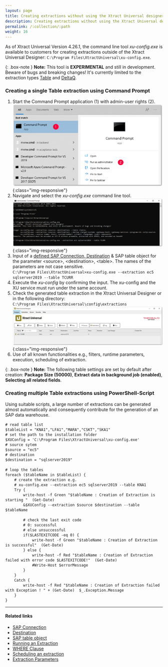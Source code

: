 ```yaml
---
layout: page
title: Creating extractions without using the Xtract Universal designer GUI
description: Creating extractions without using the Xtract Universal designer GUI
permalink: /:collection/:path
weight: 16
---
```

As of Xtract Universal Version 4.26.1, the command line tool *xu-config.exe* is available to customers for creating extractions outside of the Xtract Universal Designer: `C:\Program Files\XtractUniversal\xu-config.exe`.

{: .box-note }
**Note:** This tool is **EXPERIMENTAL** and still in development. Beware of bugs and breaking changes! It's currently limited to the extraction types [Table](https://help.theobald-software.com/en/xtract-universal/table) and [DeltaQ](https://help.theobald-software.com/en/xtract-universal/datasource-deltaq).

### Creating a single Table extraction using Command Prompt
1. Start the Command Prompt application (1) with admin-user rights (2). 
![cmd-prompt](/img/contents/cmd_prompt.png){:class="img-responsive"}
2. Navigate and select the *xu-config.exe* command line tool. 
![administrator-command-prompt-xu-config](/img/contents/administrator-command-prompt-xu-config.png){:class="img-responsive"}
3. Input of a [defined SAP Connection, Destination](https://help.theobald-software.com/en/xtract-universal/advanced-techniques/backup-and-migration#configuration-files) & SAP table object for the parameter \<source\>, \<destination\>, \<table\>. The names of the parameters are not case sensitive. <br>
`C:\Program Files\XtractUniversal>xu-config.exe --extraction ec5 sqlserver2019 --table TCURR`
4. Execute the *xu-config* by confirming the input. The xu-config and the XU service must run under the same account.
5. Check the generated table extraction in the Xtract Universal Designer or in the following directory: <br>`C:\Program Files\XtractUniversal\config\extractions`
![xu-config-xu-designer-gui](/img/contents/xu-config-xu-designer-gui.png){:class="img-responsive"} 
6. Use of all known functionalities e.g., filters, runtime parameters, execution, scheduling of extraction.

{: .box-note }
**Note:** The following table settings are set by default after creation: **Package Size (50000)**, **Extract data in background job (enabled)**, **Selecting all related fields**.

### Creating multiple Table extractions using PowerShell-Script
Using suitable scripts, a large number of extractions can be generated almost automatically and consequently contribute for the generation of an SAP data warehouse.

```shell
# read table list
$tableList = "KNA1","LFA1","MARA","CSKT","SKA1"
# set the path to the installation folder
$XUConfig = 'C:\Program Files\XtractUniversal\xu-config.exe'
# source sytem
$source = "ec5"
# destination
$destination = "sqlserver2019"

# loop the tables
foreach ($tableName in $tableList) {
    # create the extraction e.g.
    # xu-config.exe --extraction ec5 sqlserver2019 --table KNA1 
	Try {	    	        
		write-host -f Green "$tableName : Creation of Extraction is starting "  (Get-Date)            			
	    &$XUConfig --extraction $source $destination --table $tableName    
	    
	    # check the last exit code
	    # 0: successful
	    # else unsuccessful
	    if($LASTEXITCODE -eq 0) {                           
			write-host -f Green "$tableName : Creation of Extraction  is successful"  (Get-Date)            
	    } else {           
	        write-host -f Red "$tableName : Creation of Extraction failed with error code $LASTEXITCODE!"  (Get-Date)
	        #Write-Host $errorMessage
	    }                
	}
	Catch {
		write-host -f Red "$tableName : Creation of Extraction failed with Exception ! " + (Get-Date)  $_.Exception.Message
	}    	  
}
```

*****
#### Related links
 - [SAP Connection](https://help.theobald-software.com/en/xtract-universal/introduction/sap-connection#creating-an-sap-connection)
 - [Destination](https://help.theobald-software.com/en/xtract-universal/xu-destinations/managing-destinations)
 - [SAP table object](https://help.theobald-software.com/en/xtract-universal/getting-started/define-a-table-extraction#adding-tables)
 - [Running an Extraction](https://help.theobald-software.com/en/xtract-universal/getting-started/run-an-extraction)
 - [WHERE Clause](https://help.theobald-software.com/en/xtract-universal/table/where-clause)
 - [Scheduling an extraction](https://help.theobald-software.com/en/xtract-universal/advanced-techniques/scheduling_extraction)
 - [Extraction Parameters](https://help.theobald-software.com/en/xtract-universal/advanced-techniques/extraction-parameters)
 
 
 




